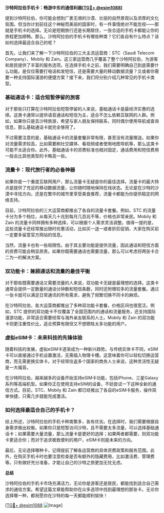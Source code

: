 **沙特阿拉伯手机卡：畅游中东的通信利器[[TG💪+ @esim1088](https://t.me/s/esim1088)]**

提到沙特阿拉伯，你可能会想到广袤无垠的沙漠、壮丽的自然景观以及浓厚的文化氛围。但当你计划前往这个神秘而美丽的国家时，有一件事情绝对不能忽视——那就是手机卡的选择。无论是短期旅行还是长期居住，一张合适的手机卡都能让你的旅程更加顺畅。那么，沙特阿拉伯的手机卡有哪些种类？它们各自有什么特点？该如何选择最适合自己的呢？

首先，让我们来了解一下沙特阿拉伯的三大主流运营商：STC（Saudi Telecom Company）、Mobily 和 Zain。这三家运营商几乎覆盖了整个沙特阿拉伯，为游客和居民提供了丰富的服务选项。在选择手机卡之前，我们需要明确自己到底需要什么功能。是仅仅需要打电话和发短信，还是需要大量的移动数据流量？又或者你需要一种支持国际漫游的便捷方案？接下来，我们将分别介绍几种常见的手机卡类型。

### **基础通话卡：适合短暂停留的旅客**

对于那些只打算在沙特阿拉伯短暂停留的人来说，基础通话卡是最经济实惠的选择。这类卡通常以提供语音通话和短信为主，适合不怎么依赖互联网的人群。例如，如果你只是去沙特旅游，希望与家人朋友保持联系，同时偶尔使用导航或查询信息，那么基础通话卡就完全够用了。

不过需要注意的是，基础通话卡的流量套餐非常有限，甚至没有流量赠送。如果你对流量需求较高，比如需要刷社交媒体、看视频或者使用地图导航等，那么这类卡可能不太适合你。此外，基础通话卡的资费标准也相对固定，通话费用和短信费用一般会比其他类型的卡略高一些。

### **流量卡：现代旅行者的必备神器**

如果你是一个重度互联网用户，那么流量卡无疑是你的最佳选择。流量卡的最大特点是提供了充足的移动数据流量，让你随时随地保持在线状态。无论是在沙特的沙漠中寻找方向，还是在繁华的城市里享受美食推荐，流量卡都能为你提供稳定的网络支持。

目前，沙特阿拉伯的三大运营商都推出了各自的流量卡套餐。例如，STC 的流量卡分为多个档位，从每天几十兆到每月几百兆不等，价格也非常亲民。Mobily 和 Zain 的流量卡同样拥有多种选择，可以根据个人需求灵活调整。值得一提的是，这些流量卡还经常推出限时优惠活动，比如买一送一或者折扣促销，大家在购买前一定要多留意官方网站的信息。

当然，流量卡也有一些局限性。由于其主要功能是提供流量，因此通话和短信方面的资费可能会稍显昂贵。如果你既需要通话也需要流量，那么可以考虑将两张卡合二为一的解决方案。

### **双功能卡：兼顾通话和流量的最佳平衡**

对于那些既需要通话又需要流量的人来说，双功能卡无疑是最理想的选择。这类卡通常会提供一定数量的通话分钟数和短信条数，同时还附赠较多的流量套餐。通过一张卡就可以满足日常通讯的所有需求，避免了频繁切换不同卡的麻烦。

在沙特阿拉伯，各大运营商都推出了多种双功能卡套餐，价格区间也很宽泛。例如，STC 提供的双功能卡不仅覆盖了全国范围内的通话和流量服务，还支持国际漫游功能，非常适合需要经常与海外亲友联系的人士。Mobily 和 Zain 的双功能卡则更注重性价比，适合预算有限但又不想牺牲太多功能的用户。

### **虚拟eSIM卡：未来科技的先锋体验**

随着科技的发展，虚拟eSIM卡逐渐成为一种新兴趋势。与传统实体卡不同，eSIM卡可以直接通过手机设置激活，无需插入物理卡槽。这意味着你可以轻松切换运营商，而无需更换实体卡。对于经常往返多个国家的商务人士来说，这种灵活性无疑是一大福音。

在沙特阿拉伯，越来越多的设备开始支持eSIM卡功能，包括iPhone、三星Galaxy系列等高端机型。如果你正在使用支持eSIM的设备，不妨尝试一下这种全新的通信方式。目前，STC、Mobily 和 Zain 都已经推出了各自的eSIM卡服务，操作简单快捷，只需几步就能完成激活。

### **如何选择最适合自己的手机卡？**

综上所述，沙特阿拉伯的手机卡种类繁多，各有优劣。在选择时，我们需要根据自身需求做出权衡。如果你只是短暂访问沙特，且不需要太多流量，可以选择基础通话卡；如果需要大量流量，那么流量卡是更好的选择；如果两者都需要，则双功能卡更适合你；而对于追求极致便利的用户，eSIM卡则是未来的方向。

最后，无论选择哪种卡，记得提前了解各运营商的具体资费政策和服务范围。此外，在购买手机卡时也要注意检查是否有额外的隐藏费用，比如激活费、管理费等。只有做好充分准备，才能让自己的沙特之旅更加无忧无虑。

**总结**

沙特阿拉伯的手机卡市场充满活力，无论你是游客还是居民，都能找到适合自己需求的通信方案。希望这篇文章能帮助你在众多选项中找到最理想的那张卡。无论你选择哪一种，都祝愿你在沙特的每一天都能顺利愉快！

[[TG💪+ @esim1088](https://t.me/s/esim1088) ![Image](https://i.postimg.cc/4NQfJmqS/Snipaste-2025-05-13-00-14-12.png)]